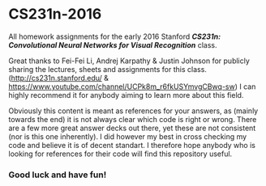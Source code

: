 # CS231n-2016
All homework assignments for the early 2016 Stanford **_CS231n: Convolutional Neural Networks for Visual Recognition_** class.

Great thanks to Fei-Fei Li, Andrej Karpathy & Justin Johnson for publicly sharing the lectures, sheets and assignments for this class.
(http://cs231n.stanford.edu/ & https://www.youtube.com/channel/UCPk8m_r6fkUSYmvgCBwq-sw)
I can highly recommend it for anybody aiming to learn more about this field.

Obviously this content is meant as references for your answers, as (mainly towards the end) it is not always clear which code is right or wrong. There are a few more great answer decks out there, yet these are not consistent (nor is this one inherently). I did however my best in cross checking my code and believe it is of decent standart.
I therefore hope anybody who is looking for references for their code will find this repository useful.

### Good luck and have fun!
